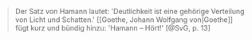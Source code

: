 > Der Satz von Hamann lautet: 'Deutlichkeit ist eine gehörige Verteilung von Licht und Schatten.' [[Goethe, Johann Wolfgang von|Goethe]] fügt kurz und bündig hinzu: 'Hamann – Hört!' [@SvG, p. 13]